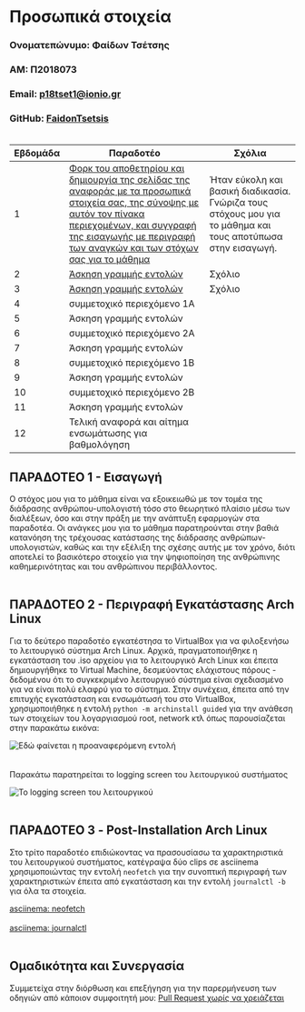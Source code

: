 # Προσωπικά στοιχεία

### Ονοματεπώνυμο: Φαίδων Τσέτσης

### ΑΜ: Π2018073 

### Email: p18tset1@ionio.gr

### GitHub: [FaidonTsetsis](https://github.com/FaidonTsetsis) <br><br>



| Εβδομάδα | Παραδοτέο | Σχόλια |
| --- | --- | --- |
| 1 | [Φορκ του αποθετηρίου και δημιουργία της σελίδας της αναφοράς με τα προσωπικά στοιχεία σας, της σύνοψης με αυτόν τον πίνακα περιεχομένων, και συγγραφή της εισαγωγής με περιγραφή των αναγκών και των στόχων σας για το μάθημα](#παραδοτεο-1---εισαγωγή) | Ήταν εύκολη και βασική διαδικασία. Γνώριζα τους στόχους μου για το μάθημα και τους αποτύπωσα στην εισαγωγή.| Ήταν εύκολη και βασική διαδικασία. Γνώριζα τους στόχους μου για το μάθημα και τους αποτύπωσα στην εισαγωγή. |
| 2 | [Άσκηση γραμμής εντολών](#παραδοτεο-2---περιγραφή-εγκατάστασης-arch-linux) | Σχόλιο |
| 3 | [Άσκηση γραμμής εντολών](#παραδοτεο-3---post-installation-arch-linux) |Σχόλιο |
| 4 | συμμετοχικό περιεχόμενο 1A |
| 5 | Άσκηση γραμμής εντολών |
| 6 | συμμετοχικό περιεχόμενο 2A |
| 7 | Άσκηση γραμμής εντολών |
| 8 | συμμετοχικό περιεχόμενο 1B |
| 9 | Άσκηση γραμμής εντολών |
| 10 | συμμετοχικό περιεχόμενο 2B |
| 11 | Άσκηση γραμμής εντολών |
| 12 | Τελική αναφορά και αίτημα ενσωμάτωσης για βαθμολόγηση |

## ΠΑΡΑΔΟΤΕΟ 1 - Εισαγωγή

Ο στόχος μου για το μάθημα είναι να εξοικειωθώ με τον τομέα της διάδρασης ανθρώπου-υπολογιστή τόσο στο θεωρητικό πλαίσιο μέσω των διαλέξεων, όσο και στην πράξη με την ανάπτυξη εφαρμογών στα παραδοτέα. Οι ανάγκες μου για το μάθημα παρατηρούνται στην βαθιά κατανόηση της τρέχουσας κατάστασης της διάδρασης ανθρώπων-υπολογιστών, καθώς και την εξέλιξη της σχέσης αυτής με τον χρόνο, διότι αποτελεί το βασικότερο στοιχείο για την ψηφιοποίηση της ανθρώπινης καθημερινότητας και του ανθρώπινου περιβάλλοντος. <br><br>

## ΠΑΡΑΔΟΤΕΟ 2 - Περιγραφή Εγκατάστασης Arch Linux

Για το δεύτερο παραδοτέο εγκατέστησα το VirtualBox για να φιλοξενήσω το λειτουργικό σύστημα Arch Linux. Αρχικά, πραγματοποιήθηκε η εγκατάσταση του .iso αρχείου για το λειτουργικό Arch Linux και έπειτα δημιουργήθηκε το Virtual Machine, δεσμεύοντας ελάχιστους πόρους - δεδομένου ότι το συγκεκριμένο λειτουργικό σύστημα είναι σχεδιασμένο για να είναι πολύ ελαφρύ για το σύστημα. Στην συνέχεια, έπειτα από την επιτυχής εγκατάσταση και ενσωμάτωσή του στο VirtualBox, χρησιμοποιήθηκε η εντολή ```python -m archinstall guided``` για την ανάθεση των στοιχείων του λογαργιασμού root, network κτλ όπως παρουσίαζεται στην παρακάτω εικόνα:

![Εδώ φαίνεται η προαναφερόμενη εντολή](https://user-images.githubusercontent.com/44473403/141696486-73c4b72a-caf2-4675-a98b-c8a78927c42d.png) <br>
<br><br> 
Παρακάτω παρατηρείται το logging screen του λειτουργικού συστήματος


![Το logging screen του λειτουργικού](https://user-images.githubusercontent.com/44473403/141697210-f7ecd644-2da4-457b-b9e6-a4dc80c675df.png) <br><br>

## ΠΑΡΑΔΟΤΕΟ 3 - Post-Installation Arch Linux

Στο τρίτο παραδοτέο επιδιώκοντας να πρασουσίασω τα χαρακτηριστικά του λειτουργικού συστήματος, κατέγραψα δύο clips σε asciinema χρησιμοποιώντας την εντολή ```neofetch``` για την συνοπτική περιγραφή των χαρακτηριστικών έπειτα από εγκατάσταση και την εντολή ```journalctl -b``` για όλα τα στοιχεία. 

[asciinema: neofetch](https://asciinema.org/a/449105) <br><br>
[asciinema: journalctl](https://asciinema.org/a/hpauVSSWHuAsnH9lvea7BM407) <br> <br>


## Ομαδικότητα και Συνεργασία

Συμμετείχα στην διόρθωση και επεξήγηση για την παρερμήνευση των οδηγιών από κάποιον συμφοιτητή μου: [Pull Request χωρίς να χρειάζεται](https://github.com/courses-ionio/hci/pull/1560)
